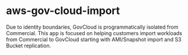 # aws-gov-cloud-import
Due to identity boundaries, GovCloud is programmatically isolated from Commercial. This app is focused on helping customers import workloads from Commercial to GovCloud starting with AMI/Snapshot import and S3 Bucket replication.
